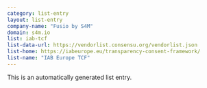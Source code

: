 ```yaml
---
category: list-entry
layout: list-entry
company-name: "Fusio by S4M"
domain: s4m.io
list: iab-tcf
list-data-url: https://vendorlist.consensu.org/vendorlist.json
list-home: https://iabeurope.eu/transparency-consent-framework/
list-name: "IAB Europe TCF"
---
```


This is an automatically generated list entry.
